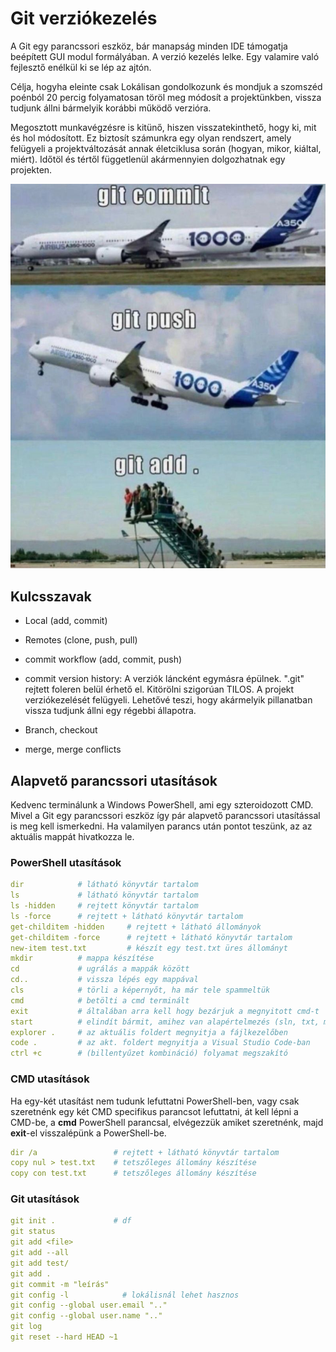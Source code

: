 # Git verziókezelés

A Git egy parancssori eszköz, bár manapság minden IDE támogatja beépített GUI modul formályában. A verzió kezelés lelke. Egy valamire való fejlesztő enélkül ki se lép az ajtón. 

Célja, hogyha eleinte csak Lokálisan gondolkozunk és mondjuk a szomszéd poénból 20 percig folyamatosan töröl meg módosít a projektünkben, vissza tudjunk állni bármelyik korábbi működő verzióra. 

Megosztott munkavégzésre is kitünő, hiszen visszatekinthető, hogy ki, mit és hol módosított. Ez biztosít számunkra egy olyan rendszert, amely felügyeli a projektváltozását annak életciklusa során (hogyan, mikor, kiáltal, miért). Időtöl és tértől függetlenül akármennyien dolgozhatnak egy projekten. 

![](https://github.com/vellt/readme/blob/git_kezeles/git.jpg?raw=true)

## Kulcsszavak

- Local (add, commit)

- Remotes (clone, push, pull)

- commit workflow (add, commit, push)

- commit version history: A verziók láncként egymásra épülnek. ".git" rejtett foleren belül érhető el. Kitörölni szigorúan TILOS. A projekt verziókezelését felügyeli. Lehetővé teszi, hogy akármelyik pillanatban vissza tudjunk állni egy régebbi állapotra.

- Branch, checkout

- merge, merge conflicts

## Alapvető parancssori utasítások

Kedvenc terminálunk a Windows PowerShell, ami egy szteroidozott CMD. Mivel a Git egy parancssori eszköz így pár alapvető parancssori utasítással is meg kell ismerkedni. Ha valamilyen parancs után pontot teszünk, az az aktuális mappát hivatkozza le.

### PowerShell utasítások

```yaml
dir            # látható könyvtár tartalom
ls             # látható könyvtár tartalom
ls -hidden     # rejtett könyvtár tartalom
ls -force      # rejtett + látható könyvtár tartalom
get-childitem -hidden     # rejtett + látható állományok
get-childitem -force      # rejtett + látható könyvtár tartalom
new-item test.txt         # készít egy test.txt üres állományt
mkdir          # mappa készítése
cd             # ugrálás a mappák között
cd..           # vissza lépés egy mappával
cls            # törli a képernyőt, ha már tele spammeltük
cmd            # betölti a cmd terminált
exit           # általában arra kell hogy bezárjuk a megnyitott cmd-t
start          # elindít bármit, amihez van alapértelmezés (sln, txt, md)
explorer .     # az aktuális foldert megnyitja a fájlkezelőben
code .         # az akt. foldert megnyitja a Visual Studio Code-ban    
ctrl +c        # (billentyűzet kombináció) folyamat megszakító
```

### CMD utasítások

Ha egy-két utasítást nem tudunk lefuttatni PowerShell-ben, vagy csak szeretnénk egy két CMD specifikus parancsot lefuttatni, át kell lépni a CMD-be, a  **cmd** PowerShell parancsal, elvégezzük amiket szeretnénk, majd **exit**-el visszalépünk a PowerShell-be.

```yaml
dir /a                 # rejtett + látható könyvtár tartalom
copy nul > test.txt    # tetszőleges állomány készítése
copy con test.txt      # tetszőleges állomány készítése
```

### Git utasítások

```yaml
git init .             # df
git status
git add <file>
git add --all
git add test/
git add .
git commit -m "leírás"
git config -l            # lokálisnál lehet hasznos
git config --global user.email ".."
git config --global user.name ".."
git log
git reset --hard HEAD ~1
```
